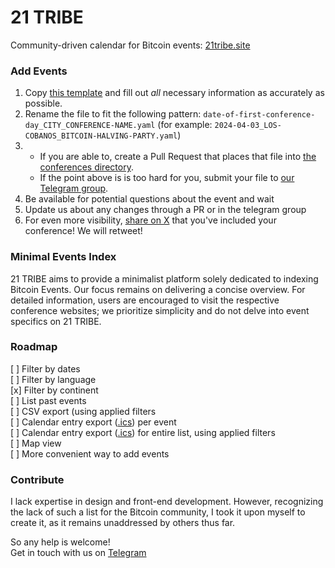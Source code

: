 # 21 TRIBE

Community-driven calendar for Bitcoin events: [21tribe.site](https://21tribe.site)

### Add Events
1. Copy [this template](https://github.com/gcomte/21tribe/blob/main/_data/CONFERENCE-TEMPLATE.yaml) and fill out *all* necessary information as accurately as possible.  
2. Rename the file to fit the following pattern: `date-of-first-conference-day_CITY_CONFERENCE-NAME.yaml` (for example: `2024-04-03_LOS-COBANOS_BITCOIN-HALVING-PARTY.yaml`)  
3.
    - If you are able to, create a Pull Request that places that file into [the conferences directory](https://github.com/gcomte/21tribe/tree/main/_data/conferences).  
    - If the point above is is too hard for you, submit your file to [our Telegram group](https://t.me/btctribe).
4. Be available for potential questions about the event and wait  
5. Update us about any changes through a PR or in the telegram group
6. For even more visibility, [share on X](https://twitter.com/intent/tweet?text=%5BCONFERENCE-NAME%5D%20is%20now%20on%20%40the21tribe%21%20%F0%9F%94%A5%F0%9F%9A%80%0A%0Ahttps%3A%2F%2F21tribe.site) that you've included your conference! We will retweet!

### Minimal Events Index

21 TRIBE aims to provide a minimalist platform solely dedicated to indexing Bitcoin Events. Our focus remains on delivering a concise overview. For detailed information, users are encouraged to visit the respective conference websites; we prioritize simplicity and do not delve into event specifics on 21 TRIBE.

### Roadmap

[ ] Filter by dates  
[ ] Filter by language  
[x] Filter by continent  
[ ] List past events  
[ ] CSV export (using applied filters  
[ ] Calendar entry export ([.ics](https://icalendar.org/)) per event  
[ ] Calendar entry export ([.ics](https://icalendar.org/)) for entire list, using applied filters  
[ ] Map view  
[ ] More convenient way to add events  


### Contribute

I lack expertise in design and front-end development. However, recognizing the lack of such a list for the Bitcoin community, I took it upon myself to create it, as it remains unaddressed by others thus far.

So any help is welcome!  
Get in touch with us on [Telegram](https://t.me/btctribe)
